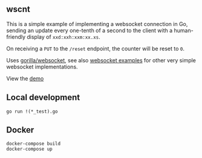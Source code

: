 ## wscnt

This is a simple example of implementing a websocket connection in Go, sending an update every one-tenth of a second to the client with a human-friendly display of `xxd:xxh:xxm:xx.xs`.

On receiving a `PUT` to the `/reset` endpoint, the counter will be reset to `0`.

Uses [gorilla/websocket](https://github.com/gorilla/websocket), see also [websocket examples](https://github.com/gorilla/websocket/tree/main/examples) for other very simple websocket implementations.

View the [demo](https://like.jarv.org)

## Local development

```
go run !(*_test).go
```

## Docker

```
docker-compose build
docker-compose up
```
